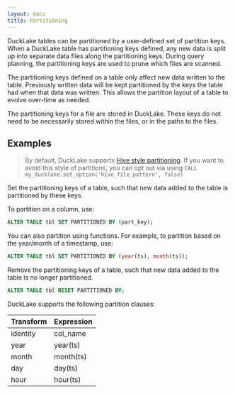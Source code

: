 ```yaml
---
layout: docu
title: Partitioning
---
```


DuckLake tables can be partitioned by a user-defined set of partition keys.
When a DuckLake table has partitioning keys defined, any new data is split up into separate data files along the partitioning keys.
During query planning, the partitioning keys are used to prune which files are scanned.

The partitioning keys defined on a table only affect new data written to the table.
Previously written data will be kept partitioned by the keys the table had when that data was written.
This allows the partition layout of a table to evolve over-time as needed.

The partitioning keys for a file are stored in DuckLake.
These keys do not need to be necessarily stored within the files, or in the paths to the files.

## Examples

> By default, DuckLake supports [Hive style partitioning](https://duckdb.org/docs/stable/data/partitioning/hive_partitioning). If you want to avoid this style of partitions, you can opt out via using `CALL my_ducklake.set_option('hive_file_pattern', false)`

Set the partitioning keys of a table, such that new data added to the table is partitioned by these keys.

To partition on a column, use:

```sql
ALTER TABLE tbl SET PARTITIONED BY (part_key);
```

You can also partition using functions. For example, to partition based on the year/month of a timestamp, use:

```sql
ALTER TABLE tbl SET PARTITIONED BY (year(ts), month(ts));
```

Remove the partitioning keys of a table, such that new data added to the table is no longer partitioned.

```sql
ALTER TABLE tbl RESET PARTITIONED BY;
```

DuckLake supports the following partition clauses:

<div class="monospace_table"></div>

| Transform | Expression |
|-----------|------------|
| identity  | col_name   |
| year      | year(ts)   |
| month     | month(ts)  |
| day       | day(ts)    |
| hour      | hour(ts)   |
